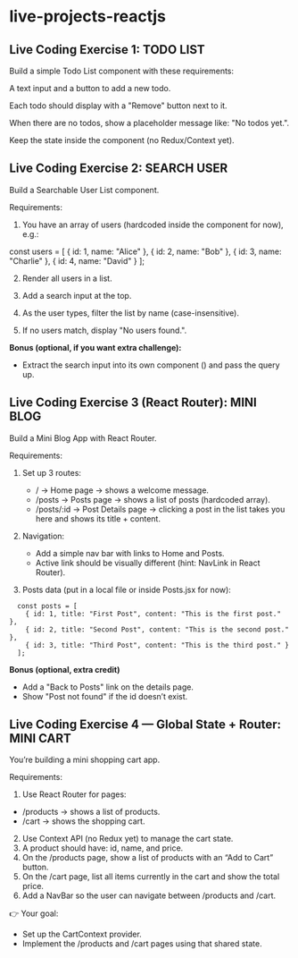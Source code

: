# live-projects-reactjs

## Live Coding Exercise 1: TODO LIST

Build a simple Todo List component with these requirements:

A text input and a button to add a new todo.

Each todo should display with a "Remove" button next to it.

When there are no todos, show a placeholder message like: "No todos yet.".

Keep the state inside the component (no Redux/Context yet).

## Live Coding Exercise 2: SEARCH USER

Build a Searchable User List component.

Requirements:

1. You have an array of users (hardcoded inside the component for now), e.g.:

const users = [
  { id: 1, name: "Alice" },
  { id: 2, name: "Bob" },
  { id: 3, name: "Charlie" },
  { id: 4, name: "David" }
];


2. Render all users in a list.

3. Add a search input at the top.

4. As the user types, filter the list by name (case-insensitive).

5. If no users match, display "No users found.".

**Bonus (optional, if you want extra challenge):**

- Extract the search input into its own component (<SearchBox />) and pass the query up.
  
## Live Coding Exercise 3 (React Router): MINI BLOG

Build a Mini Blog App with React Router.

Requirements:

1. Set up 3 routes:
   - / → Home page → shows a welcome message.
   - /posts → Posts page → shows a list of posts (hardcoded array).
   - /posts/:id → Post Details page → clicking a post in the list takes you here and shows its title + content.

2. Navigation:
   - Add a simple nav bar with links to Home and Posts.
   - Active link should be visually different (hint: NavLink in React Router).

3. Posts data (put in a local file or inside Posts.jsx for now):
```
  const posts = [
    { id: 1, title: "First Post", content: "This is the first post." },
    { id: 2, title: "Second Post", content: "This is the second post." },
    { id: 3, title: "Third Post", content: "This is the third post." }
  ];
```

**Bonus (optional, extra credit)**
- Add a "Back to Posts" link on the details page.
- Show "Post not found" if the id doesn’t exist.

## Live Coding Exercise 4 — Global State + Router: MINI CART

You’re building a mini shopping cart app.

Requirements:

1. Use React Router for pages:

  - /products → shows a list of products.
  - /cart → shows the shopping cart.

2. Use Context API (no Redux yet) to manage the cart state.
3. A product should have: id, name, and price.
4. On the /products page, show a list of products with an “Add to Cart” button.
5. On the /cart page, list all items currently in the cart and show the total price.
6. Add a NavBar so the user can navigate between /products and /cart.

👉 Your goal:

- Set up the CartContext provider.
- Implement the /products and /cart pages using that shared state.
